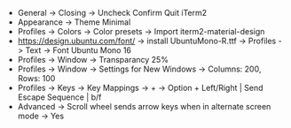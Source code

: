 * General -> Closing -> Uncheck Confirm Quit iTerm2
* Appearance -> Theme Minimal
* Profiles -> Colors -> Color presets -> Import iterm2-material-design
* https://design.ubuntu.com/font/ -> install UbuntuMono-R.ttf -> Profiles -> Text -> Font Ubuntu Mono 16
* Profiles -> Window -> Transparancy 25%
* Profiles -> Window -> Settings for New Windows -> Columns: 200, Rows: 100
* Profiles -> Keys -> Key Mappings -> + -> Option + Left/Right | Send Escape Sequence | b/f
* Advanced -> Scroll wheel sends arrow keys when in alternate screen mode -> Yes
